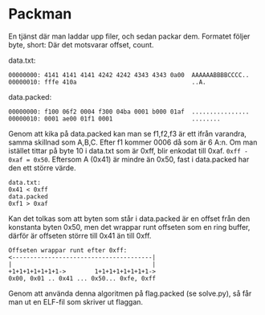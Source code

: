 # Packman
En tjänst där man laddar upp filer, och sedan packar dem. Formatet följer byte, short: Där det motsvarar offset, count. <br>

data.txt: 
```
00000000: 4141 4141 4141 4242 4242 4343 4343 0a00  AAAAAABBBBCCCC..
00000010: fffe 410a                                ..A.
```
data.packed: <br>
```
00000000: f100 06f2 0004 f300 04ba 0001 b000 01af  ................
00000010: 0001 ae00 01f1 0001                      ........
```
Genom att kika på data.packed kan man se f1,f2,f3 är ett ifrån varandra, samma skillnad som A,B,C. Efter f1 kommer 0006 då som är 6 A:n. Om man istället tittar på byte 10 i data.txt som är 0xff, blir enkodat till 0xaf. `0xff - 0xaf = 0x50`. Eftersom A (0x41) är mindre än 0x50, fast i data.packed har den ett större värde.<br> 
```
data.txt:
0x41 < 0xff
data.packed
0xf1 > 0xaf
```
Kan det tolkas som att byten som står i data.packed är en offset från den konstanta byten 0x50, men det wrappar runt offseten som en ring buffer, därför är offseten större till 0x41 än till 0xff.
```
Offseten wrappar runt efter 0xff: 
<---------------------------------------|
|                                       |
+1+1+1+1+1+1+1->        1+1+1+1+1+1+1+1->
0x00, 0x01 .. 0x41 ... 0x50... 0xfe, 0xff
```
Genom att använda denna algoritmen på flag.packed (se solve.py), så får man ut en ELF-fil som skriver ut flaggan.
